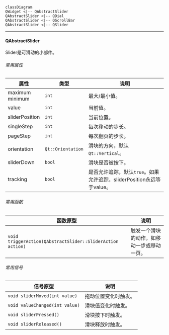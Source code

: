 ```mermaid
classDiagram
QWidget <|-- QAbstractSlider
QAbstractSlider <|-- QDial
QAbstractSlider <|-- QScrollBar
QAbstractSlider <|-- QSlider
```

---

#### QAbstractSlider

Slider是可滑动的小部件。

###### 常用属性

| 属性                 | 类型              | 说明                                                         |
| -------------------- | ----------------- | ------------------------------------------------------------ |
| maximum<br />minimum | `int`             | 最大/最小值。                                                |
| value                | `int`             | 当前值。                                                     |
| sliderPosition       | `int`             | 当前位置。                                                   |
| singleStep           | `int`             | 每次移动的步长。                                             |
| pageStep             | `int`             | 每次翻页的步长。                                             |
| orientation          | `Qt::Orientation` | 滑块的方向，默认`Qt::Vertical`。                             |
| sliderDown           | `bool`            | 滑块是否被按下。                                             |
| tracking             | `bool`            | 是否允许追踪，默认`true`。如果允许追踪，sliderPosition永远等于value。 |

###### 常用函数

| 函数原型                                                   | 说明                                       |
| ---------------------------------------------------------- | ------------------------------------------ |
| `void triggerAction(QAbstractSlider::SliderAction action)` | 触发一个滑块的动作，如移动一步或移动一页。 |

###### 常用信号

| 信号原型                       | 说明                 |
| ------------------------------ | -------------------- |
| `void sliderMoved(int value)`  | 拖动位置变化时触发。 |
| `void valueChanged(int value)` | 滑块值变化时触发。   |
| `void sliderPressed()`         | 滑块按下时触发。     |
| `void sliderReleased()`        | 滑块释放时触发。     |
